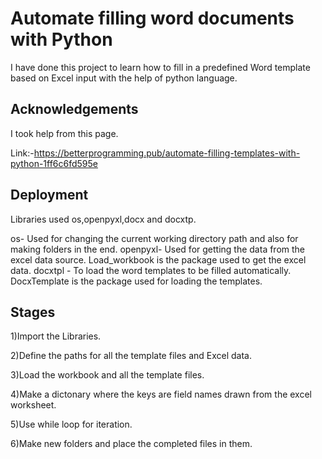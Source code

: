 
# Automate filling word documents with Python

I have done this project to learn how to fill in a predefined Word template based on Excel input with the help of python language.



## Acknowledgements
I took help from this page. 

Link:-https://betterprogramming.pub/automate-filling-templates-with-python-1ff6c6fd595e

## Deployment

Libraries used os,openpyxl,docx and docxtp.

os- Used for changing the current working directory path and also for making folders in the end.
openpyxl- Used for getting the data from the excel data source. Load_workbook is the package used to get the excel data.
docxtpl - To load the word templates to be filled automatically. 
DocxTemplate is the package used for loading the templates.

## Stages

1)Import the Libraries.

2)Define the paths for all the template files and Excel data.

3)Load the workbook and all the template files.

4)Make a dictonary where the keys are field names drawn from the excel worksheet.

5)Use while loop for iteration.

6)Make new folders and place the completed files in them.

